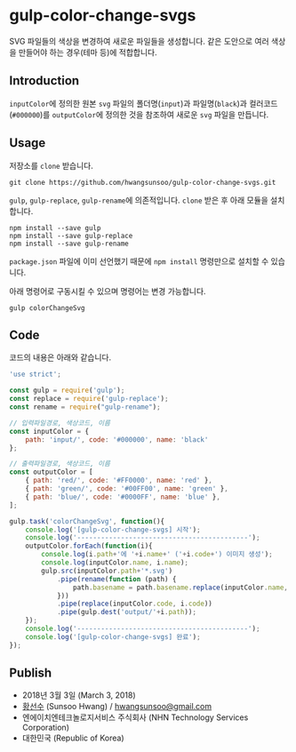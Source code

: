 # gulp-color-change-svgs
SVG 파일들의 색상을 변경하여 새로운 파일들을 생성합니다. 같은 도안으로 여러 색상을 만들어야 하는 경우(테마 등)에 적합합니다.

## Introduction
`inputColor`에 정의한 원본 `svg` 파일의 폴더명(`input`)과 파일명(`black`)과 컬러코드(`#000000`)를 `outputColor`에 정의한 것을 참조하여 새로운 `svg` 파일을 만듭니다.

## Usage
저장소를 `clone` 받습니다.
```text
git clone https://github.com/hwangsunsoo/gulp-color-change-svgs.git
```

`gulp`, `gulp-replace`, `gulp-rename`에 의존적입니다. `clone` 받은 후 아래 모듈을 설치합니다.
```text
npm install --save gulp
npm install --save gulp-replace
npm install --save gulp-rename
```

`package.json` 파일에 이미 선언했기 때문에 `npm install` 명령만으로 설치할 수 있습니다.

아래 명령어로 구동시킬 수 있으며 명령어는 변경 가능합니다.
```text
gulp colorChangeSvg
```

## Code
코드의 내용은 아래와 같습니다.
```javascript
'use strict';

const gulp = require('gulp');
const replace = require('gulp-replace');
const rename = require("gulp-rename");

// 입력파일경로, 색상코드, 이름
const inputColor = {
	path: 'input/', code: '#000000', name: 'black'
};

// 출력파일경로, 색상코드, 이름
const outputColor = [
	{ path: 'red/', code: '#FF0000', name: 'red' },
	{ path: 'green/', code: '#00FF00', name: 'green' },
	{ path: 'blue/', code: '#0000FF', name: 'blue' },
];

gulp.task('colorChangeSvg', function(){
	console.log('[gulp-color-change-svgs] 시작');
	console.log('-------------------------------------------');
	outputColor.forEach(function(i){
		console.log(i.path+'에 '+i.name+' ('+i.code+') 이미지 생성');
		console.log(inputColor.name, i.name);
		gulp.src(inputColor.path+'*.svg')
			.pipe(rename(function (path) {
				path.basename = path.basename.replace(inputColor.name, i.name);
			}))
			.pipe(replace(inputColor.code, i.code))
			.pipe(gulp.dest('output/'+i.path));
	});
	console.log('-------------------------------------------');
	console.log('[gulp-color-change-svgs] 완료');
});
```

## Publish
- 2018년 3월 3일 (March 3, 2018)
- <a href="http://hwangsunsoo.com" target="_blank">황선수</a> (Sunsoo Hwang) / <a href="mailto:hwangsunsoo@gmail.com">hwangsunsoo@gmail.com</a>
- 엔에이치엔테크놀로지서비스 주식회사 (NHN Technology Services Corporation)
- 대한민국 (Republic of Korea)
